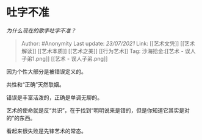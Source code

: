 # 吐字不准
*为什么现在的歌手吐字不准？*

> Author: #Anonymity
> Last update: *23/07/2021*
> Link: [[艺术文凭]] [[艺术解读]] [[艺术本质]] [[艺术之美]] [[行为艺术]]
> Tag:
> 沙海拾金:[[艺术 - 误人子弟1.png]] [[艺术 - 误人子弟.png]]

因为个性大部分是被错误定义的。

共性和“正确”天然联姻。

错误是丰富活泼的，正确是单调无聊的。

艺术的使命就是反“共识”，在于找到“明明说来是错的，但是你知道它其实是对的”的东西。

看起来很失败是先锋艺术的常态。
